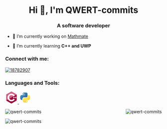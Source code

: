 <h1 align="center">Hi 👋, I'm QWERT-commits</h1>
<h3 align="center">A software developer</h3>

- 🔭 I’m currently working on [Mathmate](https://github.com/QWERT-commits/Mathmate)

- 🌱 I’m currently learning **C++ and UWP**

<h3 align="left">Connect with me:</h3>
<p align="left">
<a href="https://stackoverflow.com/users/18782907" target="blank"><img align="center" src="https://raw.githubusercontent.com/rahuldkjain/github-profile-readme-generator/master/src/images/icons/Social/stack-overflow.svg" alt="18782907" height="30" width="40" /></a>
</p>
<h3 align="left">Languages and Tools:</h3>
<p align="left"> <a href="https://www.w3schools.com/cpp/" target="_blank" rel="noreferrer"> <img src="https://raw.githubusercontent.com/devicons/devicon/master/icons/cplusplus/cplusplus-original.svg" alt="cplusplus" width="40" height="40"/> </a> <a href="https://www.python.org" target="_blank" rel="noreferrer"> <img src="https://raw.githubusercontent.com/devicons/devicon/master/icons/python/python-original.svg" alt="python" width="40" height="40"/> </a> </p>

<p><img align="left" src="https://github-readme-stats.vercel.app/api/top-langs?username=qwert-commits&show_icons=true&theme=dark&bg_color=151515&locale=en&layout=compact" alt="qwert-commits" /></p>


<p>&nbsp;<img align="right" src="https://github-readme-stats.vercel.app/api?username=qwert-commits&show_icons=true&theme=dark&bg_color=151515&locale=en" alt="qwert-commits" /></p>

<p><img align="left" src="https://github-readme-streak-stats.herokuapp.com/?user=qwert-commits&theme=dark" alt="qwert-commits" /></p>
